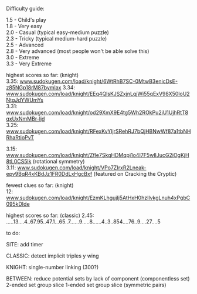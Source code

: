 Difficulty guide:

1.5 - Child's play  
1.8 - Very easy  
2.0 - Casual (typical easy-medium puzzle)  
2.3 - Tricky (typical medium-hard puzzle)  
2.5 - Advanced  
2.8 - Very advanced (most people won't be able solve this)  
3.0 - Extreme  
3.3 - Very Extreme

highest scores so far: (knight)  
3.35: www.sudokugen.com/load/knight/6WtRhB7SC-0MtwB3enicDsE-z85NGp18rM87bymlax
3.34: www.sudokugen.com/load/knight/EEq4QlsKJSZxjnLqjWi55qExV98X50loU2NtgJdYWUmYs  
3.31: www.sudokugen.com/load/knight/od29XmX9E4tg5Wh2ROkPu2iU1UjhRtT8qxUxNmMBr-ljd  
3.25: www.sudokugen.com/load/knight/RFexKvYIjrSRehRJ7bQjHBNwWf87a1tbNHRhaRtioPvT  
  
3.15: www.sudokugen.com/load/knight/Zfle7SkqHDMqpj1o4I7F5wlIJucG2iOgKjH8tL0CS5lk (rotational symmetry)  
3.11: www.sudokugen.com/load/knight/VPo7ZIrxR2Lneak-epv9BqR4xKBdJz1FR0DdLxHgcBxf (featured on Cracking the Cryptic)  

fewest clues so far: (knight)  
12: www.sudokugen.com/load/knight/EzmKLhgujIj5AtHxH0hzIlvkgLnuh4xPgbC095kDIde  

highest scores so far: (classic)
2.45: .....13....4..67.95..47.1...65..7......9.....8......4..3..854....76..9....27....5

to do:

SITE:
add timer

CLASSIC:
detect implicit triples
y wing

KNIGHT:
single-number linking (300?)

BETWEEN:
reduce potential sets by lack of component (componentless set)
2-ended set group slice
1-ended set group slice (symmetric pairs)
